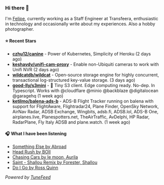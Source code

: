 ### Hi there 👋

I'm [Felipe](https://felipevm.com), currently working as a Staff Engineer at Transfeera, enthusiastic in technology and occasionally write about my experiences. Also a hobby photographer.

#### ⭐ Recent Stars
- **[czhu12/canine](https://github.com/czhu12/canine)** - Power of Kubernetes, Simplicity of Heroku (2 days ago)
- **[keshavdv/unifi-cam-proxy](https://github.com/keshavdv/unifi-cam-proxy)** - Enable non-Ubiquiti cameras to work with Unifi NVR (2 days ago)
- **[wildcatdb/wildcat](https://github.com/wildcatdb/wildcat)** - Open-source storage engine for highly concurrent, transactional log-structured key-value storage. (3 days ago)
- **[good-lly/s3mini](https://github.com/good-lly/s3mini)** - 👶 Tiny S3 client. Edge computing ready. No-dep. In Typescript. Works with @cloudflare @minio @backblaze @digitalocean @garagehq (1 week ago)
- **[ketilmo/balena-ads-b](https://github.com/ketilmo/balena-ads-b)** - ADS-B Flight Tracker running on balena with support for FlightAware, Flightradar24, Plane Finder, OpenSky Network, AirNav Radar, ADSB Exchange, Wingbits, adsb.fi, ADSB.lol, ADS-B One, airplanes.live, Planespotters.net, TheAirTraffic, AvDelphi, HP Radar, RadarPlane, Fly Italy ADSB and plane.watch. (1 week ago)

#### 🎧 What I have been listening
- [Something Else by Abroad](https://open.spotify.com/track/7iFHc2i0T1svkVOkRQVQr4)
- [Head Rush by BOII](https://open.spotify.com/track/37q25Jcletr3hzStpeWUXp)
- [Chasing Cars by le moon, Aurila](https://open.spotify.com/track/6MbgvGntElWQ56sZPIFC1Z)
- [Saint - Shallou Remix by Forester, Shallou](https://open.spotify.com/track/1lx8MpYLmarUqggBRWKcyG)
- [Do I Go by Ross Quinn](https://open.spotify.com/track/4IyLuVGX6HpJQfUKrsk63U)

_Powered by [TuneFeed](https://tunefeed.app?ref=github.com)_
